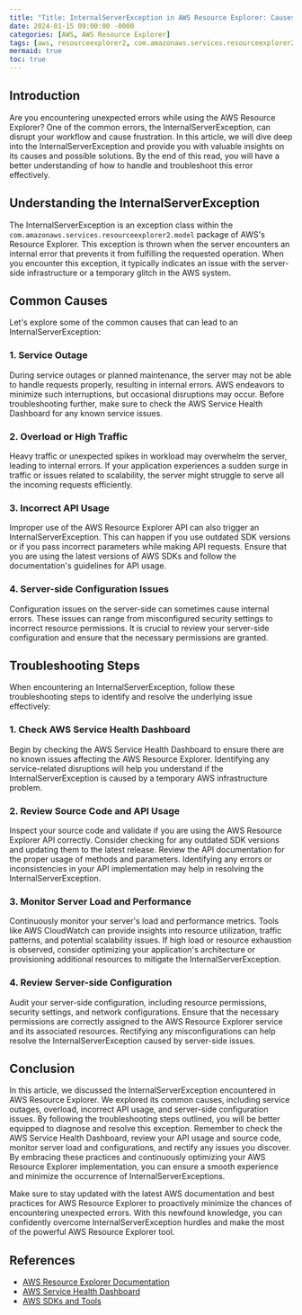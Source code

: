 ```yaml
---
title: "Title: InternalServerException in AWS Resource Explorer: Causes and Solutions for Unexpected Errors"
date: 2024-01-15 09:00:00 -0000
categories: [AWS, AWS Resource Explorer]
tags: [aws, resourceexplorer2, com.amazonaws.services.resourceexplorer2.model]
mermaid: true
toc: true
---
```



## Introduction

Are you encountering unexpected errors while using the AWS Resource Explorer? One of the common errors, the InternalServerException, can disrupt your workflow and cause frustration. In this article, we will dive deep into the InternalServerException and provide you with valuable insights on its causes and possible solutions. By the end of this read, you will have a better understanding of how to handle and troubleshoot this error effectively.

## Understanding the InternalServerException

The InternalServerException is an exception class within the `com.amazonaws.services.resourceexplorer2.model` package of AWS's Resource Explorer. This exception is thrown when the server encounters an internal error that prevents it from fulfilling the requested operation. When you encounter this exception, it typically indicates an issue with the server-side infrastructure or a temporary glitch in the AWS system.

## Common Causes

Let's explore some of the common causes that can lead to an InternalServerException:

### 1. Service Outage

During service outages or planned maintenance, the server may not be able to handle requests properly, resulting in internal errors. AWS endeavors to minimize such interruptions, but occasional disruptions may occur. Before troubleshooting further, make sure to check the AWS Service Health Dashboard for any known service issues.

### 2. Overload or High Traffic

Heavy traffic or unexpected spikes in workload may overwhelm the server, leading to internal errors. If your application experiences a sudden surge in traffic or issues related to scalability, the server might struggle to serve all the incoming requests efficiently.

### 3. Incorrect API Usage

Improper use of the AWS Resource Explorer API can also trigger an InternalServerException. This can happen if you use outdated SDK versions or if you pass incorrect parameters while making API requests. Ensure that you are using the latest versions of AWS SDKs and follow the documentation's guidelines for API usage.

### 4. Server-side Configuration Issues

Configuration issues on the server-side can sometimes cause internal errors. These issues can range from misconfigured security settings to incorrect resource permissions. It is crucial to review your server-side configuration and ensure that the necessary permissions are granted.

## Troubleshooting Steps

When encountering an InternalServerException, follow these troubleshooting steps to identify and resolve the underlying issue effectively:

### 1. Check AWS Service Health Dashboard

Begin by checking the AWS Service Health Dashboard to ensure there are no known issues affecting the AWS Resource Explorer. Identifying any service-related disruptions will help you understand if the InternalServerException is caused by a temporary AWS infrastructure problem.

### 2. Review Source Code and API Usage

Inspect your source code and validate if you are using the AWS Resource Explorer API correctly. Consider checking for any outdated SDK versions and updating them to the latest release. Review the API documentation for the proper usage of methods and parameters. Identifying any errors or inconsistencies in your API implementation may help in resolving the InternalServerException.

### 3. Monitor Server Load and Performance

Continuously monitor your server's load and performance metrics. Tools like AWS CloudWatch can provide insights into resource utilization, traffic patterns, and potential scalability issues. If high load or resource exhaustion is observed, consider optimizing your application's architecture or provisioning additional resources to mitigate the InternalServerException.

### 4. Review Server-side Configuration

Audit your server-side configuration, including resource permissions, security settings, and network configurations. Ensure that the necessary permissions are correctly assigned to the AWS Resource Explorer service and its associated resources. Rectifying any misconfigurations can help resolve the InternalServerException caused by server-side issues.

## Conclusion

In this article, we discussed the InternalServerException encountered in AWS Resource Explorer. We explored its common causes, including service outages, overload, incorrect API usage, and server-side configuration issues. By following the troubleshooting steps outlined, you will be better equipped to diagnose and resolve this exception. Remember to check the AWS Service Health Dashboard, review your API usage and source code, monitor server load and configurations, and rectify any issues you discover. By embracing these practices and continuously optimizing your AWS Resource Explorer implementation, you can ensure a smooth experience and minimize the occurrence of InternalServerExceptions.

Make sure to stay updated with the latest AWS documentation and best practices for AWS Resource Explorer to proactively minimize the chances of encountering unexpected errors. With this newfound knowledge, you can confidently overcome InternalServerException hurdles and make the most of the powerful AWS Resource Explorer tool.

## References
- [AWS Resource Explorer Documentation](https://docs.aws.amazon.com/resource-explorer/latest/APIReference/Welcome.html)
- [AWS Service Health Dashboard](https://status.aws.amazon.com/)
- [AWS SDKs and Tools](https://aws.amazon.com/tools/)